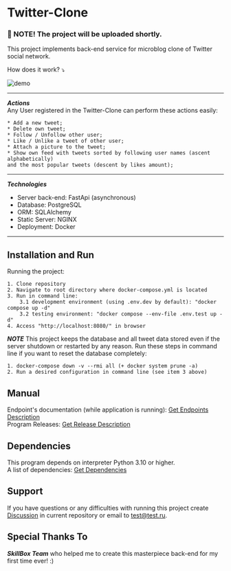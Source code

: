 # Twitter-Clone

### 🚧 NOTE! The project will be uploaded shortly.

This project implements back-end service for microblog clone of Twitter social
network.

How does it work? ⤵

![demo](https://github.com/user-attachments/assets/9babf78a-ddd5-4194-9dbb-45afbe1e2fdb)


***

<!-- Actions and Technologies -->
***Actions***<br>
Any User registered in the Twitter-Clone can perform these actions easily:

    * Add a new tweet;
    * Delete own tweet;
    * Follow / Unfollow other user;
    * Like / Unlike a tweet of other user;
    * Attach a picture to the tweet;
    * Show own feed with tweets sorted by following user names (ascent alphabetically)
    and the most popular tweets (descent by likes amount);

***
***Technologies***

- Server back-end: FastApi (asynchronous)
- Database: PostgreSQL
- ORM: SQLAlchemy
- Static Server: NGINX
- Deployment: Docker

***


<!-- Installation and Run-->

## Installation and Run

Running the project:

    1. Clone repository 
    2. Navigate to root directory where docker-compose.yml is located
    3. Run in command line:
        3.1 development environment (using .env.dev by default): "docker compose up -d"
        3.2 testing environment: "docker compose --env-file .env.test up -d"
    4. Access "http://localhost:8080/" in browser

***NOTE*** This project keeps the database and all tweet data stored even if
the server
shutdown or restarted by any reason.
Run these steps in command line if you want to reset the database completely:

    1. docker-compose down -v --rmi all (+ docker system prune -a)
    2. Run a desired configuration in command line (see item 3 above)

<!-- User Manual -->

## Manual

Endpoint's documentation (while application is running): [Get Endpoints Description](http://localhost:8080/docs) <br>
Program Releases: [Get Release Description](./TBD)

<!-- Dependencies -->

## Dependencies

This program depends on interpreter Python 3.10 or higher.<br>
A list of dependencies: [Get Dependencies](./project/server/requirements.txt)

<!-- Support -->

## Support

If you have questions or any difficulties with running this project create
[Discussion](https://github.com/) in current repository or email
to <test@test.ru>.

## Special Thanks To

***SkillBox Team*** who helped me to create this masterpiece back-end for my
first time ever! :)
